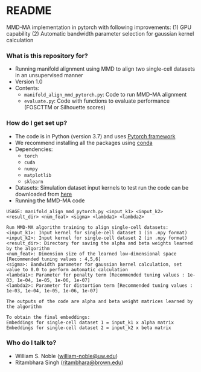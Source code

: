 # README #

MMD-MA implementation in pytorch with following improvements:
(1) GPU capability
(2) Automatic bandwidth parameter selection for gaussian kernel calculation

### What is this repository for? ###

* Running manifold alignment using MMD to align two single-cell datasets in an unsupervised manner
* Version 1.0
* Contents:
	* `manifold_align_mmd_pytorch.py`: Code to run MMD-MA alignment
	* `evaluate.py`: Code with functions to evaluate performance (FOSCTTM or Silhouette scores)


### How do I get set up? ###

* The code is in Python (version 3.7) and uses [Pytorch framework](https://pytorch.org/)
* We recommend installing all the packages using [conda](https://www.anaconda.com/products/individual)
* Dependencies: 
	* `torch`
	* `cuda`
	* `numpy`
	* `matplotlib`
	* `sklearn`
* Datasets: Simulation dataset input kernels to test run the code can be downloaded from [here](https://noble.gs.washington.edu/proj/mmd-ma/)
* Running the MMD-MA code

```
USAGE: manifold_align_mmd_pytorch.py <input_k1> <input_k2> <result_dir> <num_feat> <sigma> <lambda1> <lambda2>

Run MMD-MA algorithm training to align single-cell datasets:
<input_k1>: Input kernel for single-cell dataset 1 (in .npy format)
<input_k2>: Input kernel for single-cell dataset 2 (in .npy format)
<result_dir>: Directory for saving the alpha and beta weights learned by the algorithm
<num_feat>: Dimension size of the learned low-dimensional space [Recommended tuning values : 4,5,6]
<sigma>: Bandwidth parameter for gaussian kernel calculation, set value to 0.0 to perform automatic calculation
<lambda1>: Parameter for penalty term [Recommended tuning values : 1e-03, 1e-04, 1e-05, 1e-06, 1e-07]
<lambda2>: Parameter for distortion term [Recommended tuning values : 1e-03, 1e-04, 1e-05, 1e-06, 1e-07]

The outputs of the code are alpha and beta weight matrices learned by the algorithm

To obtain the final embeddings:
Embeddings for single-cell dataset 1 = input_k1 x alpha matrix 
Embeddings for single-cell dataset 2 = input_k2 x beta matrix
```

### Who do I talk to? ###

* William S. Noble (william-noble@uw.edu)
* Ritambhara Singh (ritambhara@brown.edu)
